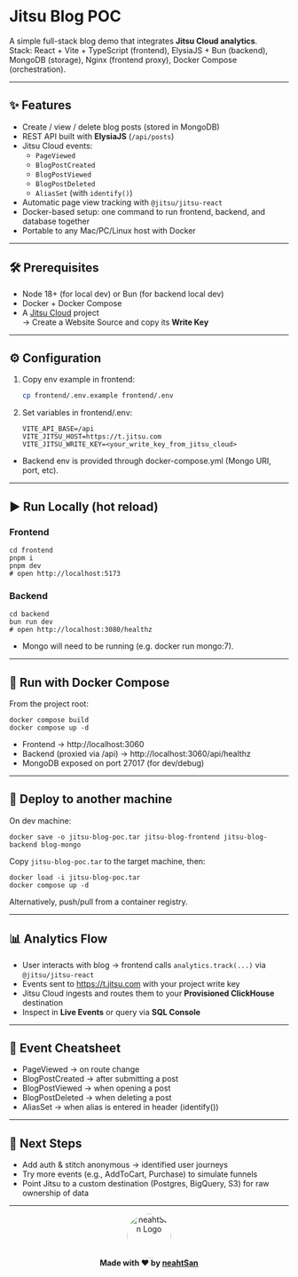# Jitsu Blog POC  
A simple full-stack blog demo that integrates **Jitsu Cloud analytics**.  
Stack: React + Vite + TypeScript (frontend), ElysiaJS + Bun (backend), MongoDB (storage), Nginx (frontend proxy), Docker Compose (orchestration).

---

## ✨ Features
- Create / view / delete blog posts (stored in MongoDB)
- REST API built with **ElysiaJS** (`/api/posts`)
- Jitsu Cloud events:
  - `PageViewed`
  - `BlogPostCreated`
  - `BlogPostViewed`
  - `BlogPostDeleted`
  - `AliasSet` (with `identify()`)
- Automatic page view tracking with `@jitsu/jitsu-react`
- Docker-based setup: one command to run frontend, backend, and database together
- Portable to any Mac/PC/Linux host with Docker

---

## 🛠 Prerequisites
- Node 18+ (for local dev) or Bun (for backend local dev)
- Docker + Docker Compose
- A [Jitsu Cloud](https://jitsu.com) project  
  → Create a Website Source and copy its **Write Key**

---

## ⚙️ Configuration
1. Copy env example in frontend:
   ```bash
   cp frontend/.env.example frontend/.env
2. Set variables in frontend/.env:
    ```
    VITE_API_BASE=/api
    VITE_JITSU_HOST=https://t.jitsu.com
    VITE_JITSU_WRITE_KEY=<your_write_key_from_jitsu_cloud>
    ```
- Backend env is provided through docker-compose.yml (Mongo URI, port, etc).

---

## ▶️ Run Locally (hot reload)
### Frontend
```
cd frontend
pnpm i
pnpm dev
# open http://localhost:5173
```

### Backend
```
cd backend
bun run dev
# open http://localhost:3080/healthz
```

- Mongo will need to be running (e.g. docker run mongo:7).

---

## 🐳 Run with Docker Compose

From the project root:
```
docker compose build  
docker compose up -d  
```
- Frontend → http://localhost:3060  
- Backend (proxied via /api) → http://localhost:3060/api/healthz  
- MongoDB exposed on port 27017 (for dev/debug)

---

## 🚀 Deploy to another machine

On dev machine:

```docker save -o jitsu-blog-poc.tar jitsu-blog-frontend jitsu-blog-backend blog-mongo  ```

Copy `jitsu-blog-poc.tar` to the target machine, then:
```
docker load -i jitsu-blog-poc.tar  
docker compose up -d  
```
Alternatively, push/pull from a container registry.

---

## 📊 Analytics Flow

- User interacts with blog → frontend calls `analytics.track(...)` via `@jitsu/jitsu-react`  
- Events sent to https://t.jitsu.com with your project write key  
- Jitsu Cloud ingests and routes them to your **Provisioned ClickHouse** destination  
- Inspect in **Live Events** or query via **SQL Console**

---

## 🧾 Event Cheatsheet

- PageViewed → on route change  
- BlogPostCreated → after submitting a post  
- BlogPostViewed → when opening a post  
- BlogPostDeleted → when deleting a post  
- AliasSet → when alias is entered in header (identify())

---

## 🔮 Next Steps

- Add auth & stitch anonymous → identified user journeys  
- Try more events (e.g., AddToCart, Purchase) to simulate funnels  
- Point Jitsu to a custom destination (Postgres, BigQuery, S3) for raw ownership of data  

---

<div align="center">
  <img src="https://github.com/neahtSan.png" width="80" style="border-radius: 50%;" alt="neahtSan Logo"/>
  <br>
  <strong>Made with ❤️ by <a href="https://github.com/neahtSan">neahtSan</a></strong>
</div>
